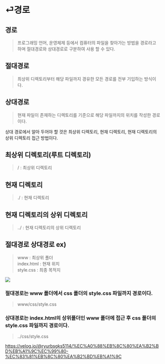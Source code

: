 # ⏎경로

## 경로
> 프로그래밍 언어, 운영체제 등에서 컴퓨터의 파일을 찾아가는 방법을 경로라고 하며 절대경로와 상대경로로 구분하여 사용 할 수 있다.

## 절대경로
> 최상위 디렉토리부터 해당 파일까지 경유한 모든 경로를 전부 기입하는 방식이다.

## 상대경로
> 현재 파일이 존재하는 디렉토리를 기준으로 해당 파일까지의 위치를 작성한 경로이다.

상대 경로에서 알아 두어야 할 것은 최상위 디렉토리, 현재 디렉토리, 현재 디렉토리의 상위 디렉토리 접근 방법이다.

## 최상위 디렉토리(루트 디렉토리)

> / : 최상위 디렉토리

## 현재 디렉토리

> ./ : 현재 디렉토리

## 현재 디렉토리의 상위 디렉토리

> ../ : 현재 디렉토리의 상위 디렉토리

## 절대경로 상대경로 ex)
> www : 최상위 폴더 <br />
> index.html : 현재 위치<br />
> style.css : 최종 목적지

![](https://velog.velcdn.com/images%2Fryurbsgks5114%2Fpost%2F82936e59-8cde-4342-bf44-f6921b597c1c%2F%EC%A0%88%EB%8C%80%EA%B2%BD%EB%A1%9C%EC%99%80%EC%83%81%EB%8C%80%EA%B2%BD%EB%A1%9C.png)

### 절대경로는 www 폴더에서 css 폴더의 style.css 파일까지 경로이다.
> www/css/style.css

### 상대경로는 index.html의 상위폴더인 www 폴더에 접근 후 css 폴더의 style.css 파일까지 경로이다.
> ../css/style.css

https://velog.io/@ryurbsgks5114/%EC%A0%88%EB%8C%80%EA%B2%BD%EB%A1%9C%EC%99%80-%EC%83%81%EB%8C%80%EA%B2%BD%EB%A1%9C